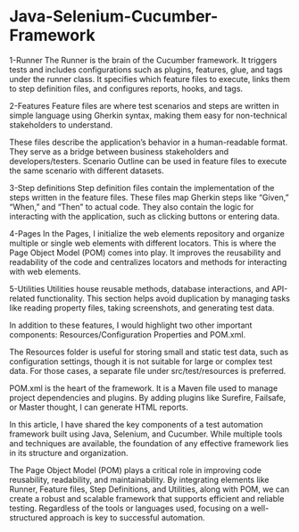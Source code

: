 # Java-Selenium-Cucumber-Framework
1-Runner
The Runner is the brain of the Cucumber framework. It triggers tests and includes configurations such as plugins, features, glue, and tags under the runner class. It specifies which feature files to execute, links them to step definition files, and configures reports, hooks, and tags.

2-Features
Feature files are where test scenarios and steps are written in simple language using Gherkin syntax, making them easy for non-technical stakeholders to understand.

These files describe the application’s behavior in a human-readable format. They serve as a bridge between business stakeholders and developers/testers. Scenario Outline can be used in feature files to execute the same scenario with different datasets.

3-Step definitions
Step definition files contain the implementation of the steps written in the feature files. These files map Gherkin steps like “Given,” “When,” and “Then” to actual code. They also contain the logic for interacting with the application, such as clicking buttons or entering data.

4-Pages
In the Pages, I initialize the web elements repository and organize multiple or single web elements with different locators. This is where the Page Object Model (POM) comes into play. It improves the reusability and readability of the code and centralizes locators and methods for interacting with web elements.

5-Utilities
Utilities house reusable methods, database interactions, and API-related functionality. This section helps avoid duplication by managing tasks like reading property files, taking screenshots, and generating test data.

In addition to these features, I would highlight two other important components: Resources/Configuration Properties and POM.xml.

The Resources folder is useful for storing small and static test data, such as configuration settings, though it is not suitable for large or complex test data. For those cases, a separate file under src/test/resources is preferred.

POM.xml is the heart of the framework. It is a Maven file used to manage project dependencies and plugins. By adding plugins like Surefire, Failsafe, or Master thought, I can generate HTML reports.

In this article, I have shared the key components of a test automation framework built using Java, Selenium, and Cucumber. While multiple tools and techniques are available, the foundation of any effective framework lies in its structure and organization.

The Page Object Model (POM) plays a critical role in improving code reusability, readability, and maintainability. By integrating elements like Runner, Feature files, Step Definitions, and Utilities, along with POM, we can create a robust and scalable framework that supports efficient and reliable testing. Regardless of the tools or languages used, focusing on a well-structured approach is key to successful automation.
